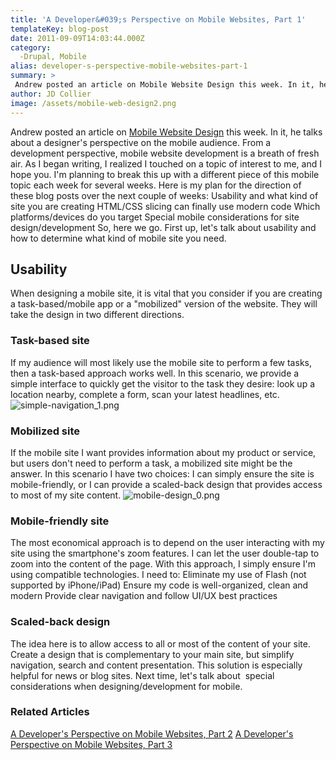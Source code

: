 ```yaml
---
title: 'A Developer&#039;s Perspective on Mobile Websites, Part 1'
templateKey: blog-post
date: 2011-09-09T14:03:44.000Z
category: 
  -Drupal, Mobile
alias: developer-s-perspective-mobile-websites-part-1
summary: > 
 Andrew posted an article on Mobile Website Design this week. In it, he talks about a designer's perspective on the mobile audience. From a development perspective, mobile website development is a breath of fresh air. As I began writing, I realized I touched on a topic of interest to me, and I hope you. I'm planning to break this up with a different piece of this mobile topic each week for several weeks.
author: JD Collier
image: /assets/mobile-web-design2.png
---
```


Andrew posted an article on [Mobile Website Design](/insights/mobile-website-design) this week. In it, he talks about a designer's perspective on the mobile audience. From a development perspective, mobile website development is a breath of fresh air. As I began writing, I realized I touched on a topic of interest to me, and I hope you. I'm planning to break this up with a different piece of this mobile topic each week for several weeks. Here is my plan for the direction of these blog posts over the next couple of weeks: Usability and what kind of site you are creating HTML/CSS slicing can finally use modern code Which platforms/devices do you target Special mobile considerations for site design/development So, here we go. First up, let's talk about usability and how to determine what kind of mobile site you need.

Usability
---------

When designing a mobile site, it is vital that you consider if you are creating a task-based/mobile app or a "mobilized" version of the website. They will take the design in two different directions.

### Task-based site

If my audience will most likely use the mobile site to perform a few tasks, then a task-based approach works well. In this scenario, we provide a simple interface to quickly get the visitor to the task they desire: look up a location nearby, complete a form, scan your latest headlines, etc. ![simple-navigation_1.png](/assets/simple-navigation_1.png)

### Mobilized site

If the mobile site I want provides information about my product or service, but users don't need to perform a task, a mobilized site might be the answer. In this scenario I have two choices: I can simply ensure the site is mobile-friendly, or I can provide a scaled-back design that provides access to most of my site content. ![mobile-design_0.png](/assets/mobile-design_0.png)

### Mobile-friendly site

The most economical approach is to depend on the user interacting with my site using the smartphone's zoom features. I can let the user double-tap to zoom into the content of the page. With this approach, I simply ensure I'm using compatible technologies. I need to: Eliminate my use of Flash (not supported by iPhone/iPad) Ensure my code is well-organized, clean and modern Provide clear navigation and follow UI/UX best practices

### Scaled-back design

The idea here is to allow access to all or most of the content of your site. Create a design that is complementary to your main site, but simplify navigation, search and content presentation. This solution is especially helpful for news or blog sites. Next time, let's talk about  special considerations when designing/development for mobile.

### Related Articles

[A Developer's Perspective on Mobile Websites, Part 2](/insights/developer-s-perspective-mobile-websites-part-2) [A Developer's Perspective on Mobile Websites, Part 3](/insights/developer-s-perspective-mobile-websites-part-3)